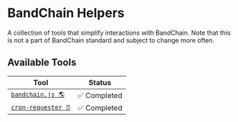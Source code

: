 # BandChain Helpers

A collection of tools that simplify interactions with BandChain. Note that this is not a part of BandChain standard and subject to change more often.

## Available Tools

| Tool                                  | Status       |
| ------------------------------------- | ------------ |
| [`bandchain.js 🌎`](bandchain.js)     | ✅ Completed |
| [`cron-requester ⏰`](cron-requester) | ✅ Completed |
